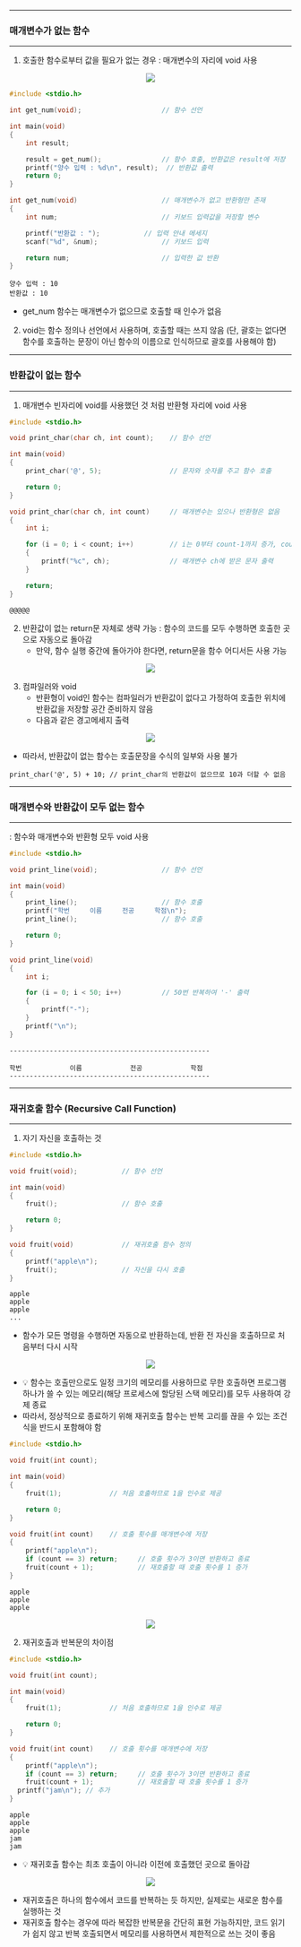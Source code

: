 -----
### 매개변수가 없는 함수
-----
1. 호출한 함수로부터 값을 필요가 없는 경우 : 매개변수의 자리에 void 사용
<div align="center">
<img src="https://github.com/user-attachments/assets/d330bd1a-d726-49a4-8f77-dec268f6d9c6">
</div>

```c
#include <stdio.h>

int get_num(void);                    // 함수 선언

int main(void)
{
	int result;

	result = get_num();               // 함수 호출, 반환값은 result에 저장
	printf("양수 입력 : %d\n", result);  // 반환값 출력
	return 0;
}

int get_num(void)                     // 매개변수가 없고 반환형만 존재
{
	int num;                          // 키보드 입력값을 저장할 변수

	printf("반환값 : ");           // 입력 안내 메세지
	scanf("%d", &num);                // 키보드 입력

	return num;                       // 입력한 값 반환
}
```
```
양수 입력 : 10
반환값 : 10
```

  - get_num 함수는 매개변수가 없으므로 호출할 때 인수가 없음

2. void는 함수 정의나 선언에서 사용하며, 호출할 때는 쓰지 않음 (단, 괄호는 없다면 함수를 호출하는 문장이 아닌 함수의 이름으로 인식하므로 괄호를 사용해야 함)

-----
### 반환값이 없는 함수
-----
1. 매개변수 빈자리에 void를 사용했던 것 처럼 반환형 자리에 void 사용
```c
#include <stdio.h>

void print_char(char ch, int count);    // 함수 선언

int main(void)
{
	print_char('@', 5);                 // 문자와 숫자를 주고 함수 호출

	return 0;
}

void print_char(char ch, int count)     // 매개변수는 있으나 반환형은 없음
{
	int i;

	for (i = 0; i < count; i++)         // i는 0부터 count-1까지 증가, count번 반복
	{
		printf("%c", ch);               // 매개변수 ch에 받은 문자 출력
	}

	return;
}
```
```
@@@@@
```

2. 반환값이 없는 return문 자체로 생략 가능 : 함수의 코드를 모두 수행하면 호출한 곳으로 자동으로 돌아감
   - 만약, 함수 실행 중간에 돌아가야 한다면, return문을 함수 어디서든 사용 가능
<div align="center">
<img src="https://github.com/user-attachments/assets/cd779acf-01e9-4f4e-9daf-8557099312ce">
</div>


3. 컴파일러와 void
   - 반환형이 void인 함수는 컴파일러가 반환값이 없다고 가정하여 호출한 위치에 반환값을 저장할 공간 준비하지 않음
   - 다음과 같은 경고메세지 출력
<div align="center">
<img src="https://github.com/user-attachments/assets/b5d913ab-5604-455e-9920-9f547559eea8">
</div>

   - 따라서, 반환값이 없는 함수는 호출문장을 수식의 일부와 사용 불가
```
print_char('@', 5) + 10; // print_char의 반환값이 없으므로 10과 더할 수 없음
```

-----
### 매개변수와 반환값이 모두 없는 함수
-----
: 함수와 매개변수와 반환형 모두 void 사용
```c
#include <stdio.h>

void print_line(void);                // 함수 선언

int main(void)
{
	print_line();                     // 함수 호출
	printf("학번     이름     전공     학점\n");
	print_line();                     // 함수 호출

	return 0;
}

void print_line(void)
{
	int i;

	for (i = 0; i < 50; i++)          // 50번 반복하여 '-' 출력
	{
		printf("-");
	}
	printf("\n");
}
```
```
--------------------------------------------------

학번            이름            전공            학점
--------------------------------------------------
````

-----
### 재귀호출 함수 (Recursive Call Function)
-----
1. 자기 자신을 호출하는 것
```c
#include <stdio.h>

void fruit(void);			// 함수 선언

int main(void)
{
	fruit();				// 함수 호출

	return 0;
}

void fruit(void)			// 재귀호출 함수 정의
{
	printf("apple\n");
	fruit();				// 자신을 다시 호출
}
```
```
apple
apple
apple
...
```

  - 함수가 모든 명령을 수행하면 자동으로 반환하는데, 반환 전 자신을 호출하므로 처음부터 다시 시작
<div align="center">
<img src="https://github.com/user-attachments/assets/73c6942f-b271-4689-b64e-1d376e54d1c5">
</div>

  - 💡 함수는 호출만으로도 일정 크기의 메모리를 사용하므로 무한 호출하면 프로그램 하나가 쓸 수 있는 메모리(해당 프로세스에 할당된 스택 메모리)를 모두 사용하여 강제 종료
  - 따라서, 정상적으로 종료하기 위해 재귀호출 함수는 반복 고리를 끊을 수 있는 조건식을 반드시 포함해야 함

```c
#include <stdio.h> 

void fruit(int count);

int main(void)
{
	fruit(1);            // 처음 호출하므로 1을 인수로 제공

	return 0;
}

void fruit(int count)    // 호출 횟수를 매개변수에 저장
{
	printf("apple\n");
	if (count == 3) return;		// 호출 횟수가 3이면 반환하고 종료
	fruit(count + 1);			// 재호출할 때 호출 횟수를 1 증가
}
```
```
apple
apple
apple
````
<div align="center">
<img src="https://github.com/user-attachments/assets/108b591f-95e7-4d9a-8002-9f880e603899">
</div>

2. 재귀호출과 반복문의 차이점
```c
#include <stdio.h> 

void fruit(int count);

int main(void)
{
	fruit(1);            // 처음 호출하므로 1을 인수로 제공

	return 0;
}

void fruit(int count)    // 호출 횟수를 매개변수에 저장
{
	printf("apple\n");
	if (count == 3) return;		// 호출 횟수가 3이면 반환하고 종료
	fruit(count + 1);			// 재호출할 때 호출 횟수를 1 증가
  printf("jam\n"); // 추가
}
```
```
apple
apple
apple
jam
jam
```
  - 💡 재귀호출 함수는 최초 호출이 아니라 이전에 호출했던 곳으로 돌아감
<div align="center">
<img src="https://github.com/user-attachments/assets/a3bb0062-ed74-4310-a9aa-367e1fc9ee91">
</div>

  - 재귀호출은 하나의 함수에서 코드를 반복하는 듯 하지만, 실제로는 새로운 함수를 실행하는 것
  - 재귀호출 함수는 경우에 따라 복잡한 반복문을 간단히 표현 가능하지만, 코드 읽기가 쉽지 않고 반복 호출되면서 메모리를 사용하면서 제한적으로 쓰는 것이 좋음
